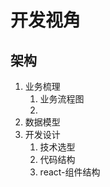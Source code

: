 # 开发视角

## 架构
1. 业务梳理
    1. 业务流程图
    2. 
2. 数据模型
3. 开发设计
    1. 技术选型
    2. 代码结构
    3. react-组件结构